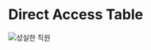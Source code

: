 # Direct Access Table

![성실한 직원](https://github.com/JaeWoonAhn/Algorithm/assets/109184707/44468f7c-c890-4ab4-b147-23a79dcd0e43)
